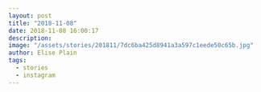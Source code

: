 ```yaml
---
layout: post
title: "2018-11-08"
date: 2018-11-08 16:00:17
description: 
image: "/assets/stories/201811/7dc6ba425d8941a3a597c1eede50c65b.jpg"
author: Elise Plain
tags: 
  - stories
  - instagram
---
```



<p></p>
